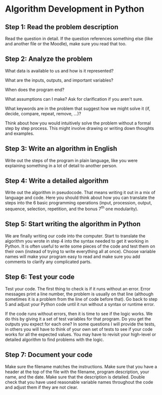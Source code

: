 # Algorithm Development in Python

## Step 1: Read the problem description

Read the question in detail. If the question references something else
(like and another file or the Moodle), make sure you read that too.

## Step 2: Analyze the problem

What data is available to us and how is it represented?

What are the inputs, outputs, and important variables?

When does the program end?

What assumptions can I make? Ask for clarification if you aren't sure.

What keywords are in the problem that suggest how we might solve it (if,
decide, compare, repeat, remove, ...)?

Think about how you would intuitively solve the problem without a formal
step by step process. This might involve drawing or writing down
thoughts and examples.

## Step 3: Write an algorithm in English

Write out the steps of the program in plain language, like you were
explaining something in a lot of detail to another person.

## Step 4: Write a detailed algorithm

Write out the algorithm in pseudocode. That means writing it out in a
mix of language and code. Here you should think about how you can
translate the steps into the 6 basic programming operations (input,
procession, output, sequence, selection, repetition, and the bonus 7<sup>th</sup>
one modularity).

## Step 5: Start writing the algorithm in Python

We are finally writing our code into the computer. Start to translate
the algorithm you wrote in step 4 into the syntax needed to get it
working in Python. It is often useful to write some pieces of the code
and test them on their own (instead of trying to write everything all at
once). Choose variable names will make your program easy to read and
make sure you add comments to clarify any complicated parts.

## Step 6: Test your code

Test your code. The first thing to check is if it runs without an error.
Error messages print a line number, the problem is usually on that line
(although sometimes it is a problem from the line of code before that).
Go back to step 5 and adjust your Python code until it run without a
syntax or runtime error.

If the code runs without errors, then it is time to see if the logic
works. We do this by giving it a set of test variables for that program.
Do you get the outputs you expect for each one? In some questions I will
provide the tests, in others you will have to think of your own set of
tests to see if your code works for all the expected values. You may
have to revisit your high-level or detailed algorithm to find problems
with the logic.

## Step 7: Document your code

Make sure the filename matches the instructions. Make sure that you have
a header at the top of the file with the filename, program description,
your name, and the date. Make sure that the description is detailed.
Double check that you have used reasonable variable names throughout the
code and adjust them if they are not clear.
